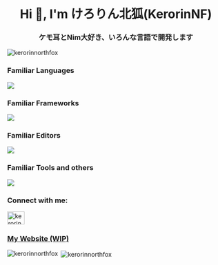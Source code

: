 <h1 align="center">Hi 👋, I'm けろりん北狐(KerorinNF)</h1>
<h3 align="center">ケモ耳とNim大好き、いろんな言語で開発します</h3>

<p align="left"> <img src="https://komarev.com/ghpvc/?username=kerorinnorthfox&label=Profile%20views&color=0e75b6&style=flat" alt="kerorinnorthfox" /> </p>

<h3 align="left">Familiar Languages</h3>
<img src="https://skillicons.dev/icons?i=nim,py,html,js,ts,cs,dart,arduino" />

<h3 align="left">Familiar Frameworks</h3>
<img src="https://skillicons.dev/icons?i=react,nextjs,svelte,astro,tailwind,flask,django,sklearn,pytorch,dotnet,flutter" />

<h3>Familiar Editors</h3>
<img src="https://skillicons.dev/icons?i=vscode,visualstudio,androidstudio" />

<h3 align="left">Familiar Tools and others</h3>
<img src="https://skillicons.dev/icons?i=windows,linux,ubuntu,docker,git,github,supabase,godot" />

<h3 align="left">Connect with me:</h3>
<p align="left">
<a href="https://twitter.com/kerorinnf222" target="blank"><img align="center" src="https://raw.githubusercontent.com/rahuldkjain/github-profile-readme-generator/master/src/images/icons/Social/twitter.svg" alt="kerorinnf222" height="30" width="40" /></a>
</p>

<a href="https://kerorinnf.vercel.app" target="blank">
  <h3 align="left">My Website (WIP)</h3>
</a>

<p><img align="left" src="https://github-readme-stats.vercel.app/api/top-langs?username=kerorinnorthfox&show_icons=true&locale=en&layout=compact" alt="kerorinnorthfox" /></p>

<p>&nbsp;<img align="center" src="https://github-readme-stats.vercel.app/api?username=kerorinnorthfox&show_icons=true&locale=en" alt="kerorinnorthfox" /></p>
